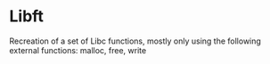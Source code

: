 # Libft
Recreation of a set of Libc functions, mostly only using the following external functions: malloc, free, write
